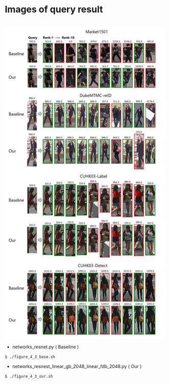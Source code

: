 # Images of query result

&nbsp;
![](doc/Query_result.png)
- networks_resnet.py ( Baseline )
```bash
$ ./figure_4_3_base.sh
```
- networks_resnest_linear_gb_2048_linear_fdb_2048.py ( Our )
```bash
$ ./figure_4_3_our.sh
```